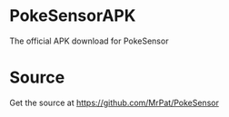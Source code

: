 
# PokeSensorAPK
The official APK download for PokeSensor

# Source
Get the source at https://github.com/MrPat/PokeSensor
